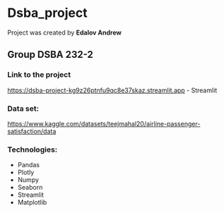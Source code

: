 # Dsba_project

Project was created by **Edalov Andrew**

## Group DSBA 232-2

### Link to the project
https://dsba-project-kg9z26ptnfu9qc8e37skaz.streamlit.app - Streamlit

### Data set: 
https://www.kaggle.com/datasets/teejmahal20/airline-passenger-satisfaction/data

### Technologies:
* Pandas 
* Plotly 
* Numpy
* Seaborn
* Streamlit
* Matplotlib

